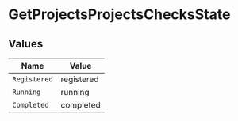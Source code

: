# GetProjectsProjectsChecksState


## Values

| Name         | Value        |
| ------------ | ------------ |
| `Registered` | registered   |
| `Running`    | running      |
| `Completed`  | completed    |